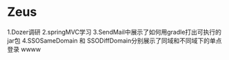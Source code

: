 # Zeus
1.Dozer调研
2.springMVC学习
3.SendMail中展示了如何用gradle打出可执行的jar包
4.SSOSameDomain 和 SSODiffDomain分别展示了同域和不同域下的单点登录
wwww
